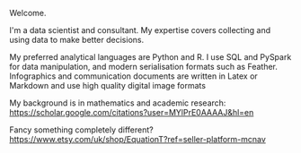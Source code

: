 <!---
AntonyRLee/AntonyRLee is a ✨ special ✨ repository because its `README.md` (this file) appears on your GitHub profile.
You can click the Preview link to take a look at your changes.
--->

Welcome. 

I'm a data scientist and consultant. My expertise covers collecting and using data to make better decisions. 


My preferred analytical languages are Python and R. I use SQL and PySpark for data manipulation, and modern serialisation formats such as Feather. 
Infographics and communication documents are written in Latex or Markdown and use high quality digital image formats

My background is in mathematics and academic research: https://scholar.google.com/citations?user=MYlPrE0AAAAJ&hl=en

Fancy something completely different? https://www.etsy.com/uk/shop/EquationT?ref=seller-platform-mcnav
